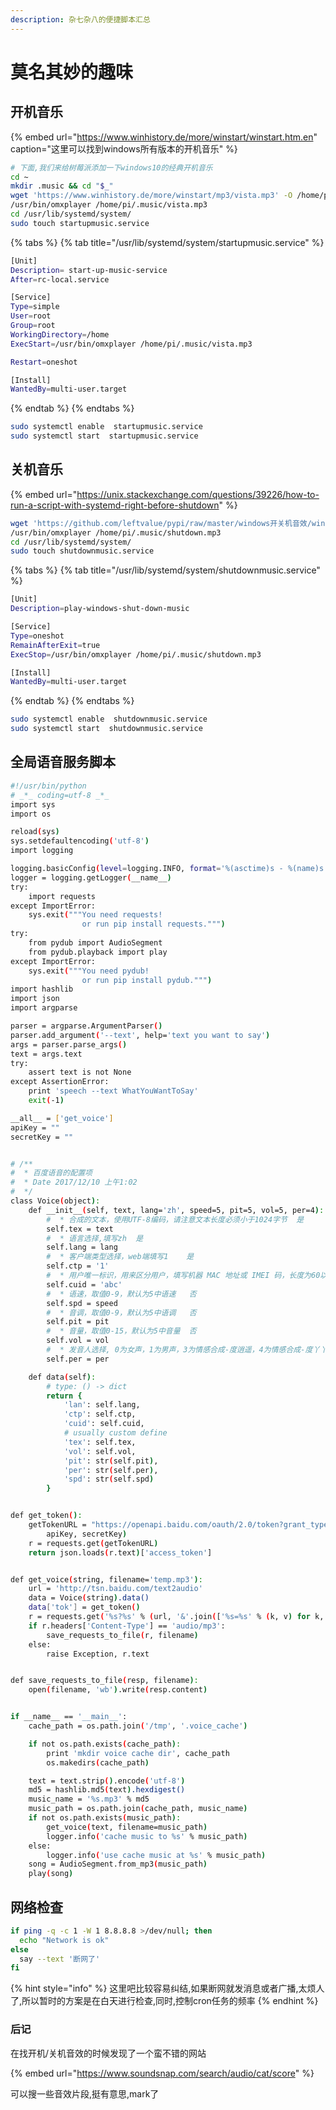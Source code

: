 ```yaml
---
description: 杂七杂八的便捷脚本汇总
---
```


# 莫名其妙的趣味

## 开机音乐

{% embed url="https://www.winhistory.de/more/winstart/winstart.htm.en" caption="这里可以找到windows所有版本的开机音乐" %}

```bash
# 下面,我们来给树莓派添加一下windows10的经典开机音乐
cd ~
mkdir .music && cd "$_"
wget 'https://www.winhistory.de/more/winstart/mp3/vista.mp3' -O /home/pi/.music/vista.mp3
/usr/bin/omxplayer /home/pi/.music/vista.mp3
cd /usr/lib/systemd/system/
sudo touch startupmusic.service
```

{% tabs %}
{% tab title="/usr/lib/systemd/system/startupmusic.service" %}
```bash
[Unit]
Description= start-up-music-service
After=rc-local.service

[Service]
Type=simple
User=root
Group=root
WorkingDirectory=/home
ExecStart=/usr/bin/omxplayer /home/pi/.music/vista.mp3

Restart=oneshot

[Install]
WantedBy=multi-user.target
```
{% endtab %}
{% endtabs %}

```bash
sudo systemctl enable  startupmusic.service
sudo systemctl start  startupmusic.service
```

## 关机音乐

{% embed url="https://unix.stackexchange.com/questions/39226/how-to-run-a-script-with-systemd-right-before-shutdown" %}

```bash
wget 'https://github.com/leftvalue/pypi/raw/master/windows开关机音效/windows-xp-shutdown.mp3' -O '/home/pi/.music/shutdown.mp3'
/usr/bin/omxplayer /home/pi/.music/shutdown.mp3
cd /usr/lib/systemd/system/
sudo touch shutdownmusic.service
```

{% tabs %}
{% tab title="/usr/lib/systemd/system/shutdownmusic.service" %}
```bash
[Unit]
Description=play-windows-shut-down-music

[Service]
Type=oneshot
RemainAfterExit=true
ExecStop=/usr/bin/omxplayer /home/pi/.music/shutdown.mp3

[Install]
WantedBy=multi-user.target
```
{% endtab %}
{% endtabs %}

```bash
sudo systemctl enable  shutdownmusic.service
sudo systemctl start  shutdownmusic.service
```

## 全局语音服务脚本

```bash
#!/usr/bin/python
# _*_ coding=utf-8 _*_
import sys
import os

reload(sys)
sys.setdefaultencoding('utf-8')
import logging

logging.basicConfig(level=logging.INFO, format='%(asctime)s - %(name)s - %(levelname)s - %(message)s')
logger = logging.getLogger(__name__)
try:
    import requests
except ImportError:
    sys.exit("""You need requests!
                or run pip install requests.""")
try:
    from pydub import AudioSegment
    from pydub.playback import play
except ImportError:
    sys.exit("""You need pydub!
                or run pip install pydub.""")
import hashlib
import json
import argparse

parser = argparse.ArgumentParser()
parser.add_argument('--text', help='text you want to say')
args = parser.parse_args()
text = args.text
try:
    assert text is not None
except AssertionError:
    print 'speech --text WhatYouWantToSay'
    exit(-1)

__all__ = ['get_voice']
apiKey = ""
secretKey = ""


# /**
#  * 百度语音的配置项
#  * Date 2017/12/10 上午1:02
#  */
class Voice(object):
    def __init__(self, text, lang='zh', speed=5, pit=5, vol=5, per=4):
        #  * 合成的文本，使用UTF-8编码，请注意文本长度必须小于1024字节	是
        self.tex = text
        #  * 语言选择,填写zh	是
        self.lang = lang
        #  * 客户端类型选择，web端填写1	是
        self.ctp = '1'
        #  * 用户唯一标识，用来区分用户，填写机器 MAC 地址或 IMEI 码，长度为60以内	否
        self.cuid = 'abc'
        #  * 语速，取值0-9，默认为5中语速	否
        self.spd = speed
        #  * 音调，取值0-9，默认为5中语调	否
        self.pit = pit
        #  * 音量，取值0-15，默认为5中音量	否
        self.vol = vol
        #  * 发音人选择, 0为女声，1为男声，3为情感合成-度逍遥，4为情感合成-度丫丫，默认为度丫丫，	否
        self.per = per

    def data(self):
        # type: () -> dict
        return {
            'lan': self.lang,
            'ctp': self.ctp,
            'cuid': self.cuid,
            # usually custom define
            'tex': self.tex,
            'vol': self.vol,
            'pit': str(self.pit),
            'per': str(self.per),
            'spd': str(self.spd)
        }


def get_token():
    getTokenURL = "https://openapi.baidu.com/oauth/2.0/token?grant_type=client_credentials&client_id=%s&client_secret=%s" % (
        apiKey, secretKey)
    r = requests.get(getTokenURL)
    return json.loads(r.text)['access_token']


def get_voice(string, filename='temp.mp3'):
    url = 'http://tsn.baidu.com/text2audio'
    data = Voice(string).data()
    data['tok'] = get_token()
    r = requests.get('%s?%s' % (url, '&'.join(['%s=%s' % (k, v) for k, v in data.items()])))
    if r.headers['Content-Type'] == 'audio/mp3':
        save_requests_to_file(r, filename)
    else:
        raise Exception, r.text


def save_requests_to_file(resp, filename):
    open(filename, 'wb').write(resp.content)


if __name__ == '__main__':
    cache_path = os.path.join('/tmp', '.voice_cache')

    if not os.path.exists(cache_path):
        print 'mkdir voice cache dir', cache_path
        os.makedirs(cache_path)

    text = text.strip().encode('utf-8')
    md5 = hashlib.md5(text).hexdigest()
    music_name = '%s.mp3' % md5
    music_path = os.path.join(cache_path, music_name)
    if not os.path.exists(music_path):
        get_voice(text, filename=music_path)
        logger.info('cache music to %s' % music_path)
    else:
        logger.info('use cache music at %s' % music_path)
    song = AudioSegment.from_mp3(music_path)
    play(song)
```

## 网络检查

```bash
if ping -q -c 1 -W 1 8.8.8.8 >/dev/null; then
  echo "Network is ok"
else
  say --text '断网了'
fi
```

{% hint style="info" %}
这里吧比较容易纠结,如果断网就发消息或者广播,太烦人了,所以暂时的方案是在白天进行检查,同时,控制cron任务的频率
{% endhint %}

### 后记

在找开机/关机音效的时候发现了一个蛮不错的网站

{% embed url="https://www.soundsnap.com/search/audio/cat/score" %}

可以搜一些音效片段,挺有意思,mark了

